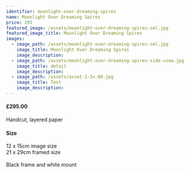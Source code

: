 ```yaml
---
identifier: moonlight-over-dreaming-spires
name: Moonlight Over Dreaming Spires
price: 295
featured_image: /assets/moonlight-over-dreaming-spires-sml.jpg
featured_image_title: Moonlight Over Dreaming Spires
images:
  - image_path: /assets/moonlight-over-dreaming-spires-sml.jpg
    image_title: Moonlight Over Dreaming Spires
    image_description:
  - image_path: /assets/moonlight-over-dreaming-spires-side-view.jpg
    image_title: detail
    image_description:
  - image_path: /assets/asset-1-2x-80.jpg
    image_title: Test
    image_description:
---
```

#### £295.00<br>

Handcut, layered paper

#### Size<br>

12 x 15cm image size<br>21 x 29cm framed size<br><br>Black frame and white mount